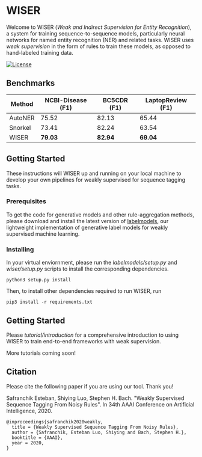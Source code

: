# WISER

Welcome to WISER (*Weak and Indirect Supervision for Entity Recognition*), a system for training sequence-to-sequence models, particularly neural networks for named entity recognition (NER) and related tasks. WISER uses *weak supervision* in the form of rules to train these models, as opposed to hand-labeled training data.

[![License](https://img.shields.io/badge/License-Apache%202.0-blue.svg)](https://opensource.org/licenses/Apache-2.0)

## Benchmarks

| Method | NCBI-Disease (F1) | BC5CDR (F1) | LaptopReview (F1) |
| ------------- |-------------| -----| -----|
| AutoNER | 75.52 | 82.13 | 65.44 |
| Snorkel | 73.41 | 82.24 | 63.54 |
| WISER | **79.03** | **82.94** | **69.04** |

## Getting Started

These instructions will WISER up and running on your local machine to develop your own pipelines for weakly supervised for sequence tagging tasks.

### Prerequisites

To get the code for generative models and other rule-aggregation methods, please download and install the latest version of [labelmodels](https://https://github.com/BatsResearch/labelmodels), our lightweight implementation of generative label models for weakly supervised machine learning.

### Installing

In your virtual enviornment, please run the *labelmodels/setup.py* and *wiser/setup.py* scripts to install the corresponding dependencies.

```
python3 setup.py install
```

Then, to install other dependencies required to run WISER, run

```
pip3 install -r requirements.txt
```

## Getting Started

Please *tutorial/introduction* for a comprehensive introduction to using WISER to train end-to-end frameworks with weak supervision. 

More tutorials coming soon!

## Citation

Please cite the following paper if you are using our tool. Thank you!

Safranchik Esteban, Shiying Luo, Stephen H. Bach. "Weakly Supervised Sequence Tagging From Noisy Rules". In 34th AAAI Conference on Artificial Intelligence, 2020.

```
@inproceedings{safranchik2020weakly,
  title = {Weakly Supervised Sequence Tagging From Noisy Rules}, 
  author = {Safranchik, Esteban Luo, Shiying and Bach, Stephen H.}, 
  booktitle = {AAAI}, 
  year = 2020, 
}
```
